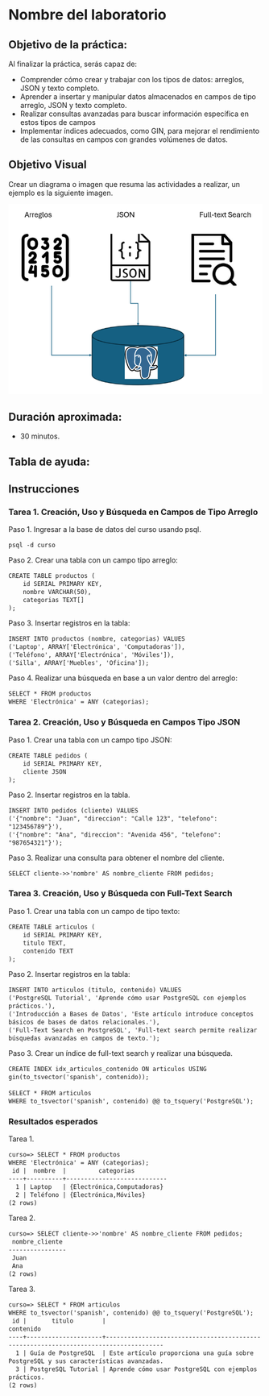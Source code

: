 # Nombre del laboratorio 

## Objetivo de la práctica:
Al finalizar la práctica, serás capaz de:
- Comprender cómo crear y trabajar con los tipos de datos: arreglos, JSON y texto completo.
- Aprender a insertar y manipular datos almacenados en campos de tipo arreglo, JSON y texto completo.
- Realizar consultas avanzadas para buscar información específica en estos tipos de campos
- Implementar índices adecuados, como GIN, para mejorar el rendimiento de las consultas en campos con grandes volúmenes de datos.
## Objetivo Visual 
Crear un diagrama o imagen que resuma las actividades a realizar, un ejemplo es la siguiente imagen. 

![diagrama1](../images/cap1/img1.png)

## Duración aproximada:
- 30 minutos.

## Tabla de ayuda:

## Instrucciones 
<!-- Proporciona pasos detallados sobre cómo configurar y administrar sistemas, implementar soluciones de software, realizar pruebas de seguridad, o cualquier otro escenario práctico relevante para el campo de la tecnología de la información -->
### Tarea 1. Creación, Uso y Búsqueda en Campos de Tipo Arreglo
Paso 1. Ingresar a la base de datos del curso usando psql.
```shell
psql -d curso
```

Paso 2. Crear una tabla con un campo tipo arreglo:
```shell
CREATE TABLE productos (
    id SERIAL PRIMARY KEY,
    nombre VARCHAR(50),
    categorias TEXT[]
);
```

Paso 3. Insertar registros en la tabla:
```shell
INSERT INTO productos (nombre, categorias) VALUES 
('Laptop', ARRAY['Electrónica', 'Computadoras']),
('Teléfono', ARRAY['Electrónica', 'Móviles']),
('Silla', ARRAY['Muebles', 'Oficina']);
```

Paso 4. Realizar una búsqueda en base a un valor dentro del arreglo:
```shell
SELECT * FROM productos
WHERE 'Electrónica' = ANY (categorias);
```


### Tarea 2. Creación, Uso y Búsqueda en Campos Tipo JSON
Paso 1. Crear una tabla con un campo tipo JSON:
```shell
CREATE TABLE pedidos (
    id SERIAL PRIMARY KEY,
    cliente JSON
);
```

Paso 2. Insertar registros en la tabla.
```shell
INSERT INTO pedidos (cliente) VALUES 
('{"nombre": "Juan", "direccion": "Calle 123", "telefono": "123456789"}'),
('{"nombre": "Ana", "direccion": "Avenida 456", "telefono": "987654321"}');
```

Paso 3. Realizar una consulta para obtener el nombre del cliente.
```shell
SELECT cliente->>'nombre' AS nombre_cliente FROM pedidos;
```

### Tarea 3. Creación, Uso y Búsqueda con Full-Text Search
Paso 1. Crear una tabla con un campo de tipo texto:
```shell
CREATE TABLE articulos (
    id SERIAL PRIMARY KEY,
    titulo TEXT,
    contenido TEXT
);
```
Paso 2. Insertar registros en la tabla:
```shell
INSERT INTO articulos (titulo, contenido) VALUES 
('PostgreSQL Tutorial', 'Aprende cómo usar PostgreSQL con ejemplos prácticos.'),
('Introducción a Bases de Datos', 'Este artículo introduce conceptos básicos de bases de datos relacionales.'),
('Full-Text Search en PostgreSQL', 'Full-text search permite realizar búsquedas avanzadas en campos de texto.');
```
Paso 3. Crear un índice de full-text search y realizar una búsqueda.
```shell
CREATE INDEX idx_articulos_contenido ON articulos USING gin(to_tsvector('spanish', contenido));

SELECT * FROM articulos
WHERE to_tsvector('spanish', contenido) @@ to_tsquery('PostgreSQL');
```


### Resultados esperados
Tarea 1.
```shell
curso=> SELECT * FROM productos
WHERE 'Electrónica' = ANY (categorias);
 id |  nombre  |         categorias
----+----------+----------------------------
  1 | Laptop   | {Electrónica,Computadoras}
  2 | Teléfono | {Electrónica,Móviles}
(2 rows)
```
Tarea 2.
```shell
curso=> SELECT cliente->>'nombre' AS nombre_cliente FROM pedidos;
 nombre_cliente
----------------
 Juan
 Ana
(2 rows)
```
Tarea 3.
```shell
curso=> SELECT * FROM articulos
WHERE to_tsvector('spanish', contenido) @@ to_tsquery('PostgreSQL');
 id |       titulo        |                                      contenido
----+---------------------+--------------------------------------------------------------------------------------
  1 | Guía de PostgreSQL  | Este artículo proporciona una guía sobre PostgreSQL y sus características avanzadas.
  3 | PostgreSQL Tutorial | Aprende cómo usar PostgreSQL con ejemplos prácticos.
(2 rows)
```